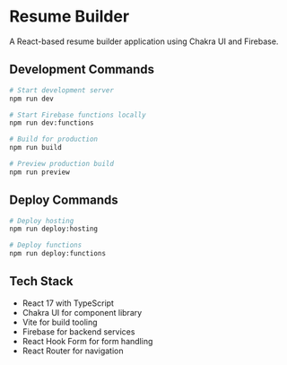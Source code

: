 # Resume Builder

A React-based resume builder application using Chakra UI and Firebase.

## Development Commands

```bash
# Start development server
npm run dev

# Start Firebase functions locally
npm run dev:functions

# Build for production
npm run build

# Preview production build
npm run preview
```

## Deploy Commands

```bash
# Deploy hosting
npm run deploy:hosting

# Deploy functions
npm run deploy:functions
```

## Tech Stack

- React 17 with TypeScript
- Chakra UI for component library
- Vite for build tooling
- Firebase for backend services
- React Hook Form for form handling
- React Router for navigation